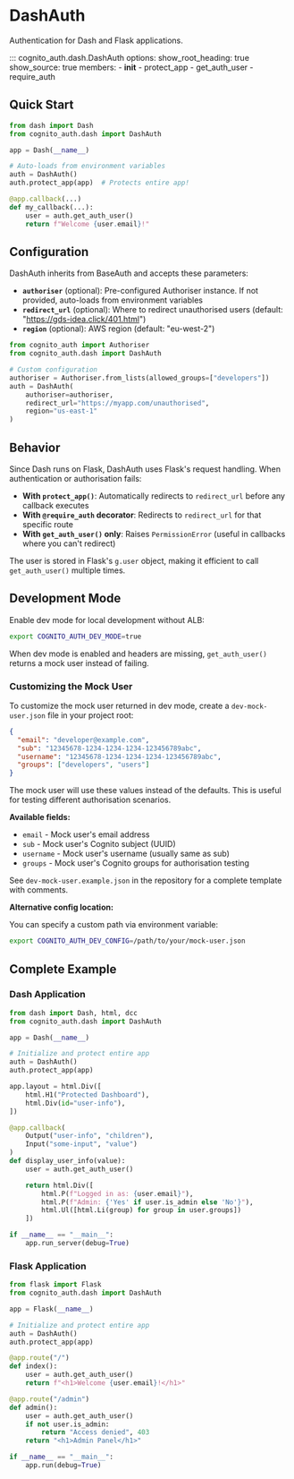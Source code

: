 # DashAuth

Authentication for Dash and Flask applications.

::: cognito_auth.dash.DashAuth
    options:
      show_root_heading: true
      show_source: true
      members:
        - __init__
        - protect_app
        - get_auth_user
        - require_auth

## Quick Start

```python
from dash import Dash
from cognito_auth.dash import DashAuth

app = Dash(__name__)

# Auto-loads from environment variables
auth = DashAuth()
auth.protect_app(app)  # Protects entire app!

@app.callback(...)
def my_callback(...):
    user = auth.get_auth_user()
    return f"Welcome {user.email}!"
```

## Configuration

DashAuth inherits from BaseAuth and accepts these parameters:

- **`authoriser`** (optional): Pre-configured Authoriser instance. If not provided, auto-loads from environment variables
- **`redirect_url`** (optional): Where to redirect unauthorised users (default: "https://gds-idea.click/401.html")
- **`region`** (optional): AWS region (default: "eu-west-2")

```python
from cognito_auth import Authoriser
from cognito_auth.dash import DashAuth

# Custom configuration
authoriser = Authoriser.from_lists(allowed_groups=["developers"])
auth = DashAuth(
    authoriser=authoriser,
    redirect_url="https://myapp.com/unauthorised",
    region="us-east-1"
)
```

## Behavior

Since Dash runs on Flask, DashAuth uses Flask's request handling. When authentication or authorisation fails:

- **With `protect_app()`**: Automatically redirects to `redirect_url` before any callback executes
- **With `@require_auth` decorator**: Redirects to `redirect_url` for that specific route
- **With `get_auth_user()` only**: Raises `PermissionError` (useful in callbacks where you can't redirect)

The user is stored in Flask's `g.user` object, making it efficient to call `get_auth_user()` multiple times.

## Development Mode

Enable dev mode for local development without ALB:

```bash
export COGNITO_AUTH_DEV_MODE=true
```

When dev mode is enabled and headers are missing, `get_auth_user()` returns a mock user instead of failing.

### Customizing the Mock User

To customize the mock user returned in dev mode, create a `dev-mock-user.json` file in your project root:

```json
{
  "email": "developer@example.com",
  "sub": "12345678-1234-1234-1234-123456789abc",
  "username": "12345678-1234-1234-1234-123456789abc",
  "groups": ["developers", "users"]
}
```

The mock user will use these values instead of the defaults. This is useful for testing different authorisation scenarios.

**Available fields:**
- `email` - Mock user's email address
- `sub` - Mock user's Cognito subject (UUID)
- `username` - Mock user's username (usually same as sub)
- `groups` - Mock user's Cognito groups for authorisation testing

See `dev-mock-user.example.json` in the repository for a complete template with comments.

**Alternative config location:**

You can specify a custom path via environment variable:

```bash
export COGNITO_AUTH_DEV_CONFIG=/path/to/your/mock-user.json
```

## Complete Example

### Dash Application

```python
from dash import Dash, html, dcc
from cognito_auth.dash import DashAuth

app = Dash(__name__)

# Initialize and protect entire app
auth = DashAuth()
auth.protect_app(app)

app.layout = html.Div([
    html.H1("Protected Dashboard"),
    html.Div(id="user-info"),
])

@app.callback(
    Output("user-info", "children"),
    Input("some-input", "value")
)
def display_user_info(value):
    user = auth.get_auth_user()

    return html.Div([
        html.P(f"Logged in as: {user.email}"),
        html.P(f"Admin: {'Yes' if user.is_admin else 'No'}"),
        html.Ul([html.Li(group) for group in user.groups])
    ])

if __name__ == "__main__":
    app.run_server(debug=True)
```

### Flask Application

```python
from flask import Flask
from cognito_auth.dash import DashAuth

app = Flask(__name__)

# Initialize and protect entire app
auth = DashAuth()
auth.protect_app(app)

@app.route("/")
def index():
    user = auth.get_auth_user()
    return f"<h1>Welcome {user.email}!</h1>"

@app.route("/admin")
def admin():
    user = auth.get_auth_user()
    if not user.is_admin:
        return "Access denied", 403
    return "<h1>Admin Panel</h1>"

if __name__ == "__main__":
    app.run(debug=True)
```
